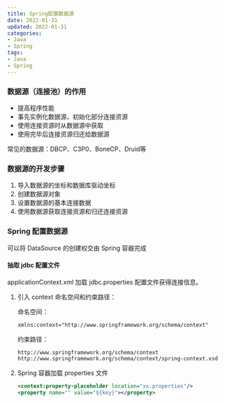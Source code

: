```yaml
---
title: Spring配置数据源
date: 2022-01-31
updated: 2022-01-31
categories:
- Java
- Spring
tags:
- Java
- Spring
---
```


<escape><!--more--></escape>

### 数据源（连接池）的作用

* 提高程序性能
* 事先实例化数据源，初始化部分连接资源
* 使用连接资源时从数据源中获取
* 使用完毕后连接资源归还给数据源

常见的数据源：DBCP、C3P0、BoneCP、Druid等

### 数据源的开发步骤

1. 导入数据源的坐标和数据库驱动坐标
2. 创建数据源对象
3. 设置数据源的基本连接数据
4. 使用数据源获取连接资源和归还连接资源

### Spring 配置数据源

可以将 DataSource 的创建权交由 Spring 容器完成

#### 抽取 jdbc 配置文件

applicationContext.xml 加载 jdbc.properties 配置文件获得连接信息。

1. 引入 context 命名空间和约束路径：

   命名空间：

   ```xml
   xmlns:context="http://www.springframework.org/schema/context"
   ```

   约束路径：

   ```xml
   http://www.springframework.org/schema/context 
   http://www.springframework.org/schema/context/spring-context.xsd
   ```

2. Spring 容器加载 properties 文件

   ```xml
   <context:property-placeholder location="xx.properties"/>
   <property name="" value="${key}"></property>
   ```

   

